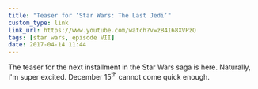 ```yaml
---
title: "Teaser for ‘Star Wars: The Last Jedi’"
custom_type: link
link_url: https://www.youtube.com/watch?v=zB4I68XVPzQ
tags: [star wars, episode VII]
date: 2017-04-14 11:44
---
```


The teaser for the next installment in the Star Wars saga is here. Naturally, I'm super excited. December 15<sup>th</sup> cannot come quick enough.